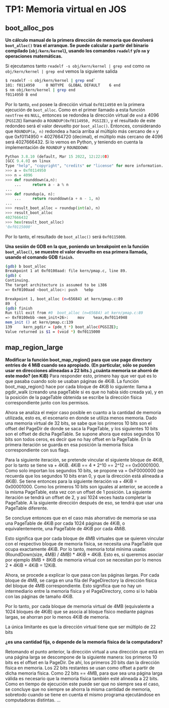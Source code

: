 TP1: Memoria virtual en JOS
===========================

boot_alloc_pos
--------------

**Un cálculo manual de la primera dirección de memoria que devolverá `boot_alloc()` tras el arranque. 
Se puede calcular a partir del binario compilado (`obj/kern/kernel`), 
usando los comandos `readelf` y/o `nm` y operaciones matemáticas.**

Si ejecutamos tanto `readelf -s obj/kern/kernel | grep end` como `nm obj/kern/kernel | grep end` vemos la siguiente salida 

```bash
$ readelf -s obj/kern/kernel | grep end`
101: f0114950     0 NOTYPE  GLOBAL DEFAULT    6 end
$ nm obj/kern/kernel | grep end
f0114950 B end
```
Por lo tanto,  `end` posee la dirección virtual `0xf0114950` en la primera ejecución de `boot_alloc`. Como en el primer llamado a esta
función `nextfree` es `NULL`, entonces se redondea la dirección virtual de `end` a 4096 (`PGSIZE`) llamando a `ROUNDUP(0xf0114950, PGSIZE)`,
y el resultado de este redondeo será el valor devuelto por `boot_alloc()`.
Entonces, considerando que `ROUNDUP(a, n)` redondea `a` hacia arriba al múltiplo más cercano de `n` y que 0xf0114950 = 4027664720 (decimal),
el múltiplo más cercano de 4096 será 4027666432. Si lo vemos en Python, y teniendo en cuenta la implementación de `ROUNDUP` y `ROUNDDOWN`:

```python
Python 3.8.10 (default, Mar 15 2022, 12:22:08)
[GCC 9.4.0] on linux
Type "help", "copyright", "credits" or "license" for more information.
>>> a = 0xf0114950
>>> n = 4096
>>> def rounddown(a,n):
    ...     return a - a % n
...
>>> def roundup(a, n):
    ...     return rounddown(a + n - 1, n)
...
>>> result_boot_alloc = roundup(int(a), n)
>>> result_boot_alloc
4027666432
>>> hex(result_boot_alloc)
'0xf0115000'
```

Por lo tanto, el resultado de `boot_alloc()` será `0xf0115000`.

**Una sesión de GDB en la que, poniendo un breakpoint en la función `boot_alloc()`, se muestre el valor devuelto en esa primera llamada,
usando el comando GDB `finish`.**

```bash
(gdb) b boot_alloc
Breakpoint 1 at 0xf0100aad: file kern/pmap.c, line 89.
(gdb) c
Continuing.
The target architecture is assumed to be i386
=> 0xf0100aad <boot_alloc>:	push   %ebp

Breakpoint 1, boot_alloc (n=65684) at kern/pmap.c:89
89	{
(gdb) finish
Run till exit from #0  boot_alloc (n=65684) at kern/pmap.c:89
=> 0xf0100ebb <mem_init+26>:	mov    %eax,0xf0114948
mem_init () at kern/pmap.c:139
139		kern_pgdir = (pde_t *) boot_alloc(PGSIZE);
Value returned is $1 = (void *) 0xf0115000
```


map_region_large
----------------

**Modificar la función boot_map_region() para que use page directory entries de 4 MiB cuando sea apropiado. (En particular, sólo se pueden usar en direcciones alineadas a 22 bits.)**
**¿cuánta memoria se ahorró de este modo? (en KiB)**
Para responder esto, primero hay que ver qué es lo que pasaba cuando solo se usaban páginas de 4KiB. La función boot_map_region() hace por cada bloque de 4KiB lo siguiente: llama a pgdir_walk (creando una pageTable si es que no había sido creada ya), y en la posición de la pageTable obtenida se escribe la dirección física correspondiente junto con los permisos.

Ahora se analiza el mejor caso posible en cuanto a la cantidad de memoria utilizada, esto es, el escenario en donde se utiliza menos memoria. Dado una memoria virtual de 32 bits, se sabe que los primeros 10 bits son el offset del PageDir de donde se saca la PageTable, y los siguientes 10 bits son el offset de dicha PageTable. Se supone ahora que estos segundos 10 bits son todos ceros, es decir que no hay offset en la PageTable. En la primera iteración se guarda en esa posición la memoria física correspondiente con sus flags.

Para la siguiente iteración, se pretende vincular el siguiente bloque de 4KiB, por lo tanto se tiene va + 4KiB. 4KiB == 4 * 2^10 == 2^12 == 0x00001000. Como solo importan los segundos 10 bits, se propone va = 0xF0000000 (se recuerda que los segundos 10 bits eran 0, y que la dirección está alineada a 4KiB). Se tiene entonces para la siguiente iteración va + 4KiB = 0x00001000. Como los primeros 10 bits son iguales al anterior, se accede a la misma PageTable, esta vez con un offset de 1 posición. La siguiente iteración se tendrá un offset de 2, y así 1024 veces hasta completar la PageTable. A la siguiente dirección después de eso, se tendrá que usar una PageTable diferente.

Se concluye entonces que en el caso más ahorrativo de memoria se usa una PageTable de 4KiB por cada 1024 páginas de 4KiB, o equivalentemente, una PageTable de 4KiB por cada 4MiB.

Esto significa que por cada bloque de 4MB virtuales que se quieren vincular con el respectivo bloque de memoria física, se necesita una PageTable que ocupa exactamente 4KiB. Por lo tanto, memoria total mínima usada: (RoundDown(size, 4MB) / 4MB) * 4KiB + 4KiB. Esto es, si queremos asociar por ejemplo 8MB + 8KiB de memoria virtual con se necesitan por lo menos 2 * 4KiB + 4KiB = 12KiB.

Ahora, se procede a explicar lo que pasa con las páginas largas. Por cada bloque de 4MB, se carga en una fila del PageDirectory la dirección física del bloque de 4MB correspondiente. Esto significa que no hay un intermediario entre la memoria física y el PageDirectory, como si lo había con las páginas de tamaño 4KiB.

Por lo tanto, por cada bloque de memoria virtual de 4MB (equivalente a 1024 bloques de 4KiB) que se asocia al bloque físico mediante páginas largas, se ahorran por lo menos 4KiB de memoria. 

La única limitante es que la dirección virtual tiene que ser múltiplo de 22 bits

**¿es una cantidad fija, o depende de la memoria física de la computadora?**

Retomando el punto anterior, la dirección virtual a una dirección que está en una página larga se descompone de la siguiente manera: los primeros 10 bits es el offset en la PageDir. De ahí, los primeros 20 bits dan la dirección física en memoria. Los 22 bits restantes se usan como offset a partir de dicha memoria física. Como 22 bits == 4MB, para que sea una página larga válida es necesario que la memoria física también esté alineada a 22 bits. Como en tiempo de ejecución este puede ser que no siempre sea el caso, se concluye que no siempre se ahorra la misma cantidad de memoria, sobretodo cuando se tiene en cuenta el mismo programa ejecutándose en computadoras distintas.
...

